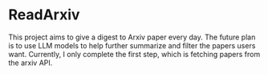 # ReadArxiv
This project aims to give a digest to Arxiv paper every day. The future plan is to use LLM models to help further summarize and filter the papers users want. Currently, I only complete the first step, which is fetching papers from the arxiv API.
